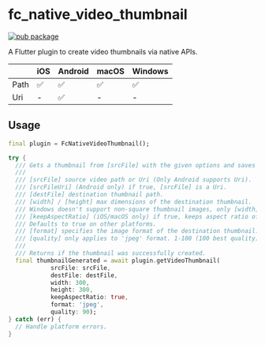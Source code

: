 # fc_native_video_thumbnail

[![pub package](https://img.shields.io/pub/v/fc_native_video_thumbnail.svg)](https://pub.dev/packages/fc_native_video_thumbnail)

A Flutter plugin to create video thumbnails via native APIs.

|      | iOS | Android | macOS | Windows |
| ---- | --- | ------- | ----- | ------- |
| Path | ✅  | ✅      | ✅    | ✅      |
| Uri  | -   | ✅      | -     | -       |

## Usage

```dart
final plugin = FcNativeVideoThumbnail();

try {
  /// Gets a thumbnail from [srcFile] with the given options and saves it to [destFile].
  ///
  /// [srcFile] source video path or Uri (Only Android supports Uri).
  /// [srcFileUri] (Android only) if true, [srcFile] is a Uri.
  /// [destFile] destination thumbnail path.
  /// [width] / [height] max dimensions of the destination thumbnail.
  /// Windows doesn't support non-square thumbnail images, only [width] is used in Windows, resulting in a [width]x[width] thumbnail.
  /// [keepAspectRatio] (iOS/macOS only) if true, keeps aspect ratio of the destination thumbnail.
  /// Defaults to true on other platforms.
  /// [format] specifies the image format of the destination thumbnail. 'png' or 'jpeg'. Defaults to null(auto).
  /// [quality] only applies to 'jpeg' format. 1-100 (100 best quality). For 'png' the quality is always 100 (lossless PNG).
  ///
  /// Returns if the thumbnail was successfully created.
  final thumbnailGenerated = await plugin.getVideoThumbnail(
            srcFile: srcFile,
            destFile: destFile,
            width: 300,
            height: 300,
            keepAspectRatio: true,
            format: 'jpeg',
            quality: 90);
} catch (err) {
  // Handle platform errors.
}
```
